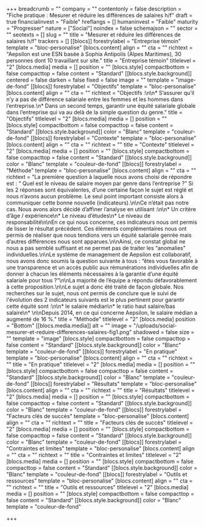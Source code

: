 +++
breadcrumb = ""
company = ""
contentonly = false
description = "Fiche pratique : Mesurer et réduire les différences de salaires h/f"
draft = true
financialinvest = "Faible"
hreflangs = []
humaninvest = "Faible"
maturity = "Progresser"
nature = ["Social"]
noindex = false
schemajson = ""
sector = ""
seotexts = []
slug = ""
title = "Mesurer et réduire les différences de salaires h/f"
trackers = []
[[blocs]]
forestrylabel = "Entreprise témoin"
template = "bloc-personalise"
[blocs.content]
align = ""
cta = ""
richtext = "Aepsilon est une ESN basée à Sophia Antipolis (Alpes Maritimes), 30 personnes dont 10 travaillant sur site."
title = "Entreprise témoin"
titlelevel = "2"
[blocs.media]
media = []
position = ""
[blocs.style]
compactbottom = false
compacttop = false
content = "Standard"
[[blocs.style.background]]
centered = false
darken = false
fixed = false
image = ""
template = "image-de-fond"
[[blocs]]
forestrylabel = "Objectifs"
template = "bloc-personalise"
[blocs.content]
align = ""
cta = ""
richtext = "Objectifs :\n\n* S’assurer qu’il n’y a pas de différence salariale entre les femmes et les hommes dans l’entreprise.\n* Dans un second temps, garantir une équité salariale globale dans l’entreprise qui va au delà de la simple question du genre."
title = "Objectifs"
titlelevel = "2"
[blocs.media]
media = []
position = ""
[blocs.style]
compactbottom = false
compacttop = false
content = "Standard"
[[blocs.style.background]]
color = "Blanc"
template = "couleur-de-fond"
[[blocs]]
forestrylabel = "Contexte"
template = "bloc-personalise"
[blocs.content]
align = ""
cta = ""
richtext = ""
title = "Contexte"
titlelevel = "2"
[blocs.media]
media = []
position = ""
[blocs.style]
compactbottom = false
compacttop = false
content = "Standard"
[[blocs.style.background]]
color = "Blanc"
template = "couleur-de-fond"
[[blocs]]
forestrylabel = "Méthode"
template = "bloc-personalise"
[blocs.content]
align = ""
cta = ""
richtext = "La première question à laquelle nous avons choisi de répondre est : “ Quel est le niveau de salaire moyen par genre dans l’entreprise ?” Si les 2 réponses sont équivalentes, d’une certaine façon le sujet est réglé et nous n’avons aucun problème. Le seul point important consiste alors à communiquer cette bonne nouvelle (indicateurs).\n\nCe n’était pas notre cas. Nous avons alors décidé d’affiner l’analyse en utilisant :\n\n* Un critère d’âge / expérience\n* Le niveau d’études\n* Le niveau de responsabilité\n\nEn ce qui nous concerne, ces indicateurs nous ont permis de lisser le résultat précédent. Ces éléments complémentaires nous ont permis de réaliser que nous tendions vers un équité salariale genrée mais d’autres différences nous sont apparues.\n\nAinsi, ce constat global ne nous a pas semblé suffisant et ne permet pas de traiter les “anomalies” individuelles.\n\nLe système de management de Aepsilon est collaboratif, nous avons donc soumis la question suivante à tous : “êtes vous favorable à une transparence et un accès public aux rémunérations individuelles afin de donner à chacun les éléments nécessaires à la garantie d’une équité salariale pour tous ?”\n\nLa majorité de l’équipe a répondu défavorablement à cette proposition.\n\nLe sujet a donc été traité de façon globale. Nos recherches sur le sujet, nous ont permis de conclure que le suivi de l'évolution des 2 indicateurs suivants est le plus pertinent pour garantir cette équité sont :\n\n* le salaire médian\n* le ratio haut salaire/bas salaire\n* \n\nDepuis 2014, en ce qui concerne Aepsilon, le salaire médian a augmenté de 16 %."
title = "Méthode"
titlelevel = "2"
[blocs.media]
position = "Bottom"
[[blocs.media.media]]
alt = ""
image = "/uploads/social-mesurer-et-reduire-differences-salaires-fig1.png"
shadowed = false
size = ""
template = "image"
[blocs.style]
compactbottom = false
compacttop = false
content = "Standard"
[[blocs.style.background]]
color = "Blanc"
template = "couleur-de-fond"
[[blocs]]
forestrylabel = "En pratique"
template = "bloc-personalise"
[blocs.content]
align = ""
cta = ""
richtext = ""
title = "En pratique"
titlelevel = "2"
[blocs.media]
media = []
position = ""
[blocs.style]
compactbottom = false
compacttop = false
content = "Standard"
[[blocs.style.background]]
color = "Blanc"
template = "couleur-de-fond"
[[blocs]]
forestrylabel = "Résultats"
template = "bloc-personalise"
[blocs.content]
align = ""
cta = ""
richtext = ""
title = "Résultats"
titlelevel = "2"
[blocs.media]
media = []
position = ""
[blocs.style]
compactbottom = false
compacttop = false
content = "Standard"
[[blocs.style.background]]
color = "Blanc"
template = "couleur-de-fond"
[[blocs]]
forestrylabel = "Facteurs clés de succès"
template = "bloc-personalise"
[blocs.content]
align = ""
cta = ""
richtext = ""
title = "Facteurs clés de succès"
titlelevel = "2"
[blocs.media]
media = []
position = ""
[blocs.style]
compactbottom = false
compacttop = false
content = "Standard"
[[blocs.style.background]]
color = "Blanc"
template = "couleur-de-fond"
[[blocs]]
forestrylabel = "Contraintes et limites"
template = "bloc-personalise"
[blocs.content]
align = ""
cta = ""
richtext = ""
title = "Contraintes et limites"
titlelevel = "2"
[blocs.media]
media = []
position = ""
[blocs.style]
compactbottom = false
compacttop = false
content = "Standard"
[[blocs.style.background]]
color = "Blanc"
template = "couleur-de-fond"
[[blocs]]
forestrylabel = "Outils et ressources"
template = "bloc-personalise"
[blocs.content]
align = ""
cta = ""
richtext = ""
title = "Outils et ressources"
titlelevel = "2"
[blocs.media]
media = []
position = ""
[blocs.style]
compactbottom = false
compacttop = false
content = "Standard"
[[blocs.style.background]]
color = "Blanc"
template = "couleur-de-fond"

+++

